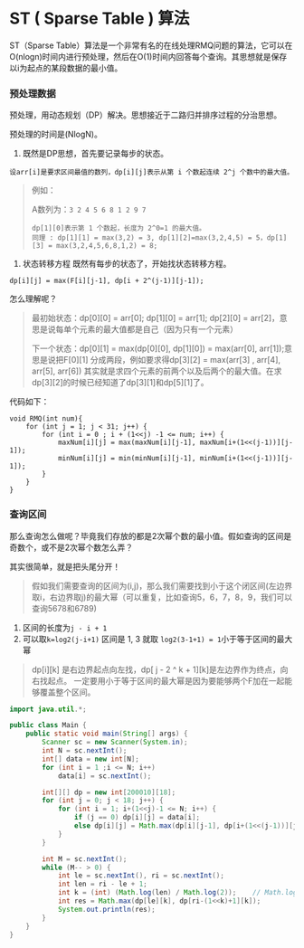 # ST ( Sparse Table ) 算法

ST（Sparse Table）算法是一个非常有名的在线处理RMQ问题的算法，它可以在O(nlogn)时间内进行预处理，然后在O(1)时间内回答每个查询。其思想就是保存以i为起点的某段数据的最小值。

### 预处理数据

预处理，用动态规划（DP）解决。思想接近于二路归并排序过程的分治思想。

预处理的时间是(NlogN)。

1. 既然是DP思想，首先要记录每步的状态。

```
设arr[i]是要求区间最值的数列，dp[i][j]表示从第 i 个数起连续 2^j 个数中的最大值。
```

> 例如：
>
> A数列为：`3 2 4 5 6 8 1 2 9 7`
>
> ```
> dp[1][0]表示第 1 个数起，长度为 2^0=1 的最大值。
> 同理 : dp[1][1] = max(3,2) = 3, dp[1][2]=max(3,2,4,5) = 5，dp[1][3] = max(3,2,4,5,6,8,1,2) = 8;
> ```

1. 状态转移方程
   既然有每步的状态了，开始找状态转移方程。

```
dp[i][j] = max(F[i][j-1], dp[i + 2^(j-1)][j-1]);
```

怎么理解呢？

> 最初始状态：dp\[0\]\[0\] = arr\[0\]; dp\[1\]\[0\] = arr\[1\]; dp\[2\]\[0\] = arr\[2\]，意思是说每单个元素的最大值都是自己（因为只有一个元素）
>
> 下一个状态：dp\[0\]\[1\] = max(dp\[0\]\[0\], dp\[1\]\[0\]) = max(arr\[0\], arr\[1\]);意思是说把F\[0\]\[1\] 分成两段，例如要求得dp\[3\]\[2\] = max(arr[3] , arr[4], arr[5], arr[6]) 其实就是求四个元素的前两个以及后两个的最大值。在求dp\[3\]\[2\]的时候已经知道了dp\[3\]\[1\]和dp\[5\]\[1\]了。

代码如下：

```
void RMQ(int num){
    for (int j = 1; j < 31; j++) {
        for (int i = 0 ; i + (1<<j) -1 <= num; i++) {
        	maxNum[i][j] = max(maxNum[i][j-1], maxNum[i+(1<<(j-1))][j-1]);
			minNum[i][j] = min(minNum[i][j-1], minNum[i+(1<<(j-1))][j-1]);
        }
    }
}
```

### 查询区间

那么查询怎么做呢？毕竟我们存放的都是2次幂个数的最小值。假如查询的区间是奇数个，或不是2次幂个数怎么弄？

其实很简单，就是把头尾分开！

> 假如我们需要查询的区间为(i,j)，那么我们需要找到小于这个闭区间(左边界取i，右边界取j)的最大幂（可以重复，比如查询5，6，7，8，9，我们可以查询5678和6789)

1. 区间的长度为`j - i + 1`
2. 可以取`k=log2(j-i+1)` 区间是 1, 3 就取 `log2(3-1+1) = 1`小于等于区间的最大幂

> dp\[i\]\[k\] 是右边界起点向左找，dp\[ j - 2 ^ k + 1\]\[k\]是左边界作为终点，向右找起点。 一定要用小于等于区间的最大幂是因为要能够两个F加在一起能够覆盖整个区间。



```java
import java.util.*;

public class Main {
    public static void main(String[] args) {
        Scanner sc = new Scanner(System.in);
        int N = sc.nextInt();
        int[] data = new int[N];
        for (int i = 1 ;i <= N; i++)
            data[i] = sc.nextInt();

        int[][] dp = new int[200010][18];
        for (int j = 0; j < 18; j++) {
            for (int i = 1; i+(1<<j)-1 <= N; i++) {
                if (j == 0) dp[i][j] = data[i];
                else dp[i][j] = Math.max(dp[i][j-1], dp[i+(1<<(j-1))][j-1]);
            }
        }

        int M = sc.nextInt();
        while (M-- > 0) {
            int le = sc.nextInt(), ri = sc.nextInt();
            int len = ri - le + 1;
            int k = (int) (Math.log(len) / Math.log(2));	// Math.log(len)/Math.log(2) == log2(len);
            int res = Math.max(dp[le][k], dp[ri-(1<<k)+1][k]);
            System.out.println(res);
        }
    }
}
```

